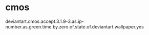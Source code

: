 # cmos
deviantart.cmos.accept.3.1.9-3.as.ip-number.as.green.time.by.zero.of.state.of.deviantart.wallpaper.yes
